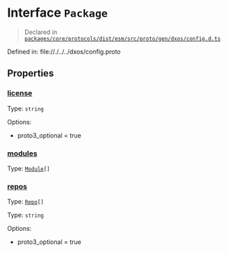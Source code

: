 # Interface `Package`
> Declared in [`packages/core/protocols/dist/esm/src/proto/gen/dxos/config.d.ts`]()

Defined in:
   file://./../../dxos/config.proto
## Properties
### [license]()
Type: <code>string</code>

Options:
  - proto3_optional = true

### [modules]()
Type: <code>[Module](/api/@dxos/config/interfaces/Module)[]</code>



### [repos]()
Type: <code>[Repo](/api/@dxos/config/interfaces/Repo)[]</code>



    
Type: <code>string</code>

Options:
  - proto3_optional = true

    